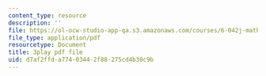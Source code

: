 ```yaml
---
content_type: resource
description: ''
file: https://ol-ocw-studio-app-qa.s3.amazonaws.com/courses/6-042j-mathematics-for-computer-science-spring-2015/d7af2ffda77403442f88275cd4b30c9b_QzSCf62kzjE.pdf
file_type: application/pdf
resourcetype: Document
title: 3play pdf file
uid: d7af2ffd-a774-0344-2f88-275cd4b30c9b
---
```

